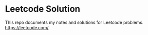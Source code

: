 # Leetcode Solution
This repo documents my notes and solutions for Leetcode problems.
https://leetcode.com/
